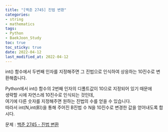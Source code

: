 ```yaml
---
title: "[백준 2745] 진법 변환"
categories: 
- string
- mathematics
tags:
- Python
- BaekJoon_Study
toc: true
toc_sticky: true
date: 2022-04-12
last_modified_at: 2022-04-12
---
```


int() 함수에서 두번째 인자를 지정해주면 그 진법으로 인식하여 상응하는 10진수로 변환해줍니다.  

Python에서 int() 함수의 2번째 인자의 디폴트값이 10으로 지정되어 있기 때문에  
생략할 시에 자연스레 10진수로 인식되는 것인데,  
여기에 다른 숫자를 지정해주면 원하는 진법의 수를 얻을 수 있습니다.  
따라서 int(N,int(B))을 통해 주어진 B진법 수 N을 10진수로 변경한 값을 얻어내도록 합시다.  

문제 : [백준 2745 - 진법 변환](https://www.acmicpc.net/problem/2745)

<script src="https://gist.github.com/Ryumaker/0c622084efa5b442d3ca07f3c3f1aab0.js"></script>



